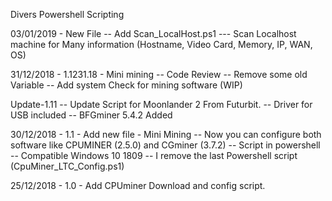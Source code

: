 Divers Powershell Scripting

03/01/2019 - New File
-- Add Scan_LocalHost.ps1
--- Scan Localhost machine for Many information (Hostname, Video Card, Memory, IP, WAN, OS)

31/12/2018 - 1.1231.18 - Mini mining
-- Code Review
-- Remove some old Variable
-- Add system Check for mining software (WIP)


Update-1.11
-- Update Script for Moonlander 2 From Futurbit.
-- Driver for USB included
-- BFGminer 5.4.2 Added

30/12/2018 - 1.1 - Add new file - Mini Mining
-- Now you can configure both software like CPUMINER (2.5.0) and CGminer (3.7.2)
-- Script in powershell
-- Compatible Windows 10 1809
-- I remove the last Powershell script (CpuMiner_LTC_Config.ps1)

25/12/2018 - 1.0 - Add CPUminer Download and config script.
